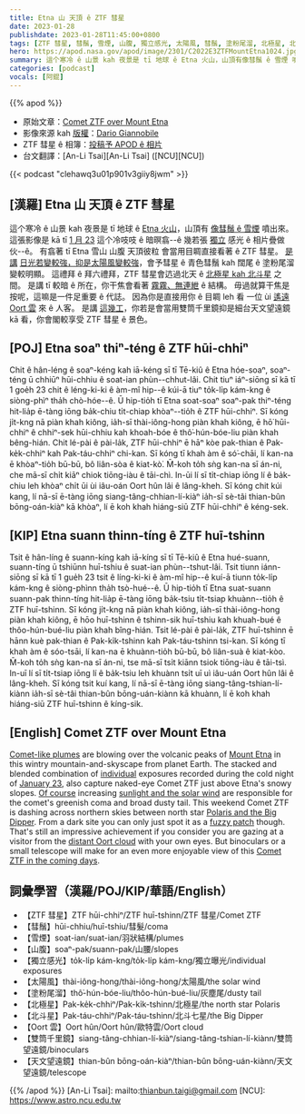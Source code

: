 ```yaml
---
title: Etna 山 天頂 ê ZTF 彗星
date: 2023-01-28
publishdate: 2023-01-28T11:45:00+0800
tags: [ZTF 彗星, 彗鬚, 雪煙, 山腹, 獨立感光, 太陽風, 彗鬚, 塗粉尾溜, 北極星, 北斗星, Oort 雲, 雙筒千里鏡, 細台望遠鏡]
hero: https://apod.nasa.gov/apod/image/2301/C2022E3ZTFMountEtna1024.jpg
summary: 這个寒冷 ê 山景 kah 夜景是 tī 地球 ê Etna 火山，山頂有像彗鬚 ê 雪煙 噴出來。
categories: [podcast]
vocals: [阿錕]
---
```


{{% apod %}}

- 原始文章：[Comet ZTF over Mount Etna](https://apod.nasa.gov/apod/ap230128.html)
- 影像來源 kah [版權][copyright]：[Dario Giannobile](https://www.dariogiannobile.com/)
- ZTF 彗星 ê 相簿：[投稿予 APOD ê 相片](https://www.facebook.com/media/set/?set=a.172146088847310&type=3)
- 台文翻譯：[An-Li Tsai][An-Li Tsai] ([NCU][NCU])

{{< podcast "clehawq3u01p901v3giiy8jwm" >}}

## [漢羅] Etna 山 天頂 ê ZTF 彗星
這个寒冷 ê 山景 kah 夜景是 tī 地球 ê [Etna 火山][Mount Etna]，山頂有 [像彗鬚 ê 雪煙][Comet-like plumes] 噴出來。
這張影像是 kā tī [1 月 23][January 23] 這个冷吱吱 ê 暗暝翕--ê 幾若張 [獨立][individual] 感光 ê 相片疊做伙--ê。
有翕著 tī Etna 雪山 山腹 天頂彼粒 會當用目睭直接看著 ê ZTF 彗星。
[是講][Of course] [日光若變較強，抑是太陽風變較強][sunlight and the solar wind]，會予彗星 ê 青色彗鬚 kah 闊尾 ê 塗粉尾溜變較明顯。
這禮拜 ê 拜六禮拜，ZTF 彗星會迒過北天 ê [北極星 kah 北斗星][Polaris and the Big Dipper] 之間。
是講 tī 較暗 ê 所在，你干焦會看著 [霧霧、無連紲][fuzzy patch] ê 結構。
毋過就算干焦是按呢，這嘛是一件足重要 ê 代誌。
因為你是直接用你 ê 目睭 leh 看 一位 ùi [遙遠 Oort 雲][distant Oort cloud] 來 ê 人客。
是講 [這幾工][Comet ZTF in the coming days]，你若是會當用雙筒千里鏡抑是細台天文望遠鏡 kā 看，你會閣較享受 ZTF 彗星 ê 景色。


## [POJ] Etna soaⁿ thiⁿ-téng ê ZTF hūi-chhiⁿ
Chit ê hân-léng ê soaⁿ-kéng kah iā-kéng sī tī Tē-kiû ê Etna hóe-soaⁿ, soaⁿ-téng ū chhiūⁿ hūi-chhiu ê soat-ian phùn--chhut-lâi.
Chit tiuⁿ iáⁿ-siōng sī kā tī 1 goe̍h 23 chit ê léng-ki-ki ê àm-mî hip--ê kúi-ā tiuⁿ to̍k-li̍p kám-kng ê siòng-phìⁿ tha̍h chò-hóe--ê.
Ū hip-tio̍h tī Etna soat-soaⁿ soaⁿ-pak thiⁿ-téng hit-lia̍p ē-tàng iōng ba̍k-chiu ti̍t-chiap khòaⁿ--tio̍h ê ZTF hūi-chhiⁿ.
Sī kóng ji̍t-kng nā piàn khah kiông, ia̍h-sī thài-iông-hong piàn khah kiông, ē hō͘ hūi-chhiⁿ ê chhiⁿ-sek hūi-chhiu kah khoah-bóe ê thô͘-hún-bóe-liu piàn khah bêng-hián.
Chit lé-pài ê pài-la̍k, ZTF hūi-chhiⁿ ē hāⁿ kòe pak-thian ê Pak-ke̍k-chhiⁿ kah Pak-táu-chhiⁿ chi-kan.
Sī kóng tī khah àm ê só͘-chāi, lí kan-na ē khòaⁿ-tio̍h bū-bū, bô liân-sòa ê kiat-kò͘.
M̄-koh to̍h sǹg kan-na sī án-ni, che mā-sī chi̍t kiāⁿ chiok tiōng-iàu ê tāi-chì.
In-ūi lí sī ti̍t-chiap iōng lí ê ba̍k-chiu leh khòaⁿ chi̍t ūi ùi iâu-oán Oort hûn lâi ê lâng-kheh.
Sī kóng chit kúi kang, lí nā-sī ē-tàng iōng siang-tâng-chhian-lí-kiàⁿ ia̍h-sī sè-tâi thian-bûn bōng-oán-kiàⁿ kā khòaⁿ, lí ē koh khah hiáng-siū ZTF hūi-chhiⁿ ê kéng-sek.

## [KIP] Etna suann thinn-tíng ê ZTF huī-tshinn
Tsit ê hân-líng ê suann-kíng kah iā-kíng sī tī Tē-kiû ê Etna hué-suann, suann-tíng ū tshiūnn huī-tshiu ê suat-ian phùn--tshut-lâi.
Tsit tiunn iánn-siōng sī kā tī 1 gue̍h 23 tsit ê líng-ki-ki ê àm-mî hip--ê kuí-ā tiunn to̍k-li̍p kám-kng ê siòng-phìnn tha̍h tsò-hué--ê.
Ū hip-tio̍h tī Etna suat-suann suann-pak thinn-tíng hit-lia̍p ē-tàng iōng ba̍k-tsiu ti̍t-tsiap khuànn--tio̍h ê ZTF huī-tshinn.
Sī kóng ji̍t-kng nā piàn khah kiông, ia̍h-sī thài-iông-hong piàn khah kiông, ē hōo huī-tshinn ê tshinn-sik huī-tshiu kah khuah-bué ê thôo-hún-bué-liu piàn khah bîng-hián.
Tsit lé-pài ê pài-la̍k, ZTF huī-tshinn ē hānn kuè pak-thian ê Pak-ki̍k-tshinn kah Pak-táu-tshinn tsi-kan.
Sī kóng tī khah àm ê sóo-tsāi, lí kan-na ē khuànn-tio̍h bū-bū, bô liân-suà ê kiat-kòo.
M̄-koh to̍h sǹg kan-na sī án-ni, tse mā-sī tsi̍t kiānn tsiok tiōng-iàu ê tāi-tsì.
In-uī lí sī ti̍t-tsiap iōng lí ê ba̍k-tsiu leh khuànn tsi̍t uī uì iâu-uán Oort hûn lâi ê lâng-kheh.
Sī kóng tsit kuí kang, lí nā-sī ē-tàng iōng siang-tâng-tshian-lí-kiànn ia̍h-sī sè-tâi thian-bûn bōng-uán-kiànn kā khuànn, lí ē koh khah hiáng-siū ZTF huī-tshinn ê kíng-sik.


## [English] Comet ZTF over Mount Etna

[Comet-like plumes][Comet-like plumes] are blowing over the volcanic peaks of [Mount Etna][Mount Etna] in this wintry mountain-and-skyscape from planet Earth.
The stacked and blended combination of [individual][individual] exposures recorded during the cold night of [January 23][January 23], also capture naked-eye Comet ZTF just above Etna's snowy slopes.
[Of course][Of course] increasing [sunlight and the solar wind][sunlight and the solar wind] are responsible for the comet's greenish coma and broad dusty tail.
This weekend Comet ZTF is dashing across northern skies between north star [Polaris and the Big Dipper][Polaris and the Big Dipper].
From a dark site you can only just spot it as a [fuzzy patch][fuzzy patch] though.
That's still an impressive achievement if you consider you are gazing at a visitor from the [distant Oort cloud][distant Oort cloud] with your own eyes.
But binoculars or a small telescope will make for an even more enjoyable view of this [Comet ZTF in the coming days][Comet ZTF in the coming days].


## 詞彙學習（漢羅/POJ/KIP/華語/English）
- 【ZTF 彗星】ZTF hūi-chhiⁿ/ZTF huī-tshinn/ZTF 彗星/Comet ZTF
- 【彗鬚】hūi-chhiu/huī-tshiu/彗髮/coma
- 【雪煙】soat-ian/suat-ian/羽狀結構/plumes
- 【山腹】soaⁿ-pak/suann-pak/山腰/slopes
- 【獨立感光】to̍k-li̍p kám-kng/to̍k-li̍p kám-kng/獨立曝光/individual exposures
- 【太陽風】thài-iông-hong/thài-iông-hong/太陽風/the solar wind
- 【塗粉尾溜】thô͘-hún-bóe-liu/thôo-hún-bué-liu/灰塵尾/dusty tail
- 【北極星】Pak-ke̍k-chhiⁿ/Pak-ki̍k-tshinn/北極星/the north star Polaris
- 【北斗星】Pak-táu-chhiⁿ/Pak-táu-tshinn/北斗七星/the Big Dipper
- 【Oort 雲】Oort hûn/Oort hûn/歐特雲/Oort cloud
- 【雙筒千里鏡】siang-tâng-chhian-lí-kiàⁿ/siang-tâng-tshian-lí-kiànn/雙筒望遠鏡/binoculars
- 【天文望遠鏡】thian-bûn bōng-oán-kiàⁿ/thian-bûn bōng-uán-kiànn/天文望遠鏡/telescope

{{% /apod %}}
[An-Li Tsai]: mailto:thianbun.taigi@gmail.com
[NCU]: https://www.astro.ncu.edu.tw

[copyright]: https://apod.nasa.gov/apod/fap/lib/about_apod.html#srapply
[License]: https://creativecommons.org/licenses/by/2.0/


[Comet-like plumes]:https://www.dariogiannobile.com/night_sky_galleries/nightscape/h54df15a9#h54df15a9
[Mount Etna]:https://www.earthobservatory.nasa.gov/images/event/43216/mount-etna
[individual]:https://apod.nasa.gov/apod/image/2301/C2022E3ZTFMountEtna_singleframe.jpg
[January 23]:https://apod.nasa.gov/apod/ap230127.html
[Of course]:https://apod.nasa.gov/apod/ap111231.html
[sunlight and the solar wind]:https://en.wikipedia.org/wiki/Comet
[Polaris and the Big Dipper]:https://www.petrhoralek.com/?p=23393
[fuzzy patch]:https://apod.nasa.gov/apod/ap230121.html
[distant Oort cloud]:https://solarsystem.nasa.gov/solar-system/oort-cloud/in-depth/
[Comet ZTF in the coming days]:https://skyandtelescope.org/astronomy-news/spot-circumpolar-comet-ztf-c-2022-e3-in-binoculars/?utm_source=cc&utm_medium=newsletter
